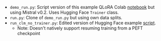 - `demo_run.py`: Script version of this example QLoRA Colab [notebook](https://colab.research.google.com/drive/1VoYNfYDKcKRQRor98Zbf2-9VQTtGJ24k?usp=sharing#scrollTo=Ybeyl20n3dYH) but using Mistral v0.2. Uses Hugging Face `Trainer` class.
- `run.py`: Clone of `demo_run.py` but using own data splits.
- `run_clm_no_trainer.py`: Edited version of Hugging Face example [script](https://github.com/huggingface/transformers/blob/main/examples/pytorch/language-modeling/run_clm_no_trainer.py).
    - Note: Doesn't natively support resuming training from a PEFT checkpoint